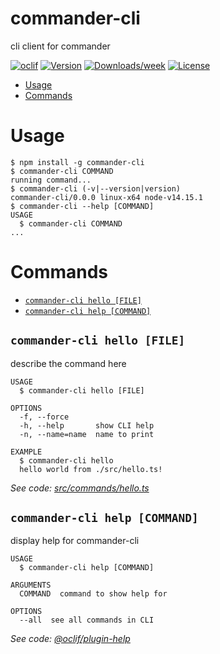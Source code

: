 commander-cli
=============

cli client for commander

[![oclif](https://img.shields.io/badge/cli-oclif-brightgreen.svg)](https://oclif.io)
[![Version](https://img.shields.io/npm/v/commander-cli.svg)](https://npmjs.org/package/commander-cli)
[![Downloads/week](https://img.shields.io/npm/dw/commander-cli.svg)](https://npmjs.org/package/commander-cli)
[![License](https://img.shields.io/npm/l/commander-cli.svg)](https://github.com/juan-cantero/commander-cli/blob/master/package.json)

<!-- toc -->
* [Usage](#usage)
* [Commands](#commands)
<!-- tocstop -->
# Usage
<!-- usage -->
```sh-session
$ npm install -g commander-cli
$ commander-cli COMMAND
running command...
$ commander-cli (-v|--version|version)
commander-cli/0.0.0 linux-x64 node-v14.15.1
$ commander-cli --help [COMMAND]
USAGE
  $ commander-cli COMMAND
...
```
<!-- usagestop -->
# Commands
<!-- commands -->
* [`commander-cli hello [FILE]`](#commander-cli-hello-file)
* [`commander-cli help [COMMAND]`](#commander-cli-help-command)

## `commander-cli hello [FILE]`

describe the command here

```
USAGE
  $ commander-cli hello [FILE]

OPTIONS
  -f, --force
  -h, --help       show CLI help
  -n, --name=name  name to print

EXAMPLE
  $ commander-cli hello
  hello world from ./src/hello.ts!
```

_See code: [src/commands/hello.ts](https://github.com/juan-cantero/commander-cli/blob/v0.0.0/src/commands/hello.ts)_

## `commander-cli help [COMMAND]`

display help for commander-cli

```
USAGE
  $ commander-cli help [COMMAND]

ARGUMENTS
  COMMAND  command to show help for

OPTIONS
  --all  see all commands in CLI
```

_See code: [@oclif/plugin-help](https://github.com/oclif/plugin-help/blob/v3.2.1/src/commands/help.ts)_
<!-- commandsstop -->
